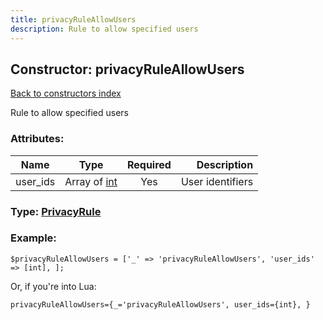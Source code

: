 ```yaml
---
title: privacyRuleAllowUsers
description: Rule to allow specified users
---
```

## Constructor: privacyRuleAllowUsers  
[Back to constructors index](index.md)



Rule to allow specified users

### Attributes:

| Name     |    Type       | Required | Description |
|----------|:-------------:|:--------:|------------:|
|user\_ids|Array of [int](../constructors/int.md) | Yes|User identifiers|



### Type: [PrivacyRule](../types/PrivacyRule.md)


### Example:

```
$privacyRuleAllowUsers = ['_' => 'privacyRuleAllowUsers', 'user_ids' => [int], ];
```  

Or, if you're into Lua:  


```
privacyRuleAllowUsers={_='privacyRuleAllowUsers', user_ids={int}, }

```


